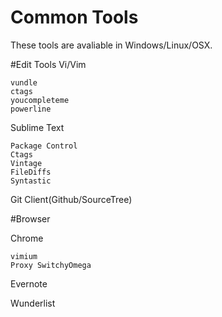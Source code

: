 Common Tools
========
These tools are avaliable in Windows/Linux/OSX.



#Edit Tools
Vi/Vim

	vundle
	ctags
	youcompleteme
	powerline

Sublime Text
	
	Package Control
	Ctags
	Vintage
	FileDiffs
	Syntastic

	

Git Client(Github/SourceTree)


#Browser

Chrome

	vimium
	Proxy SwitchyOmega

Evernote

Wunderlist
